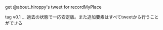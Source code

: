 get @about_hiroppy's tweet for recordMyPlace

tag
v0.1 ... 過去の状態で一応安定版。また追加要素はすべてtweetから行うことができる 
  
